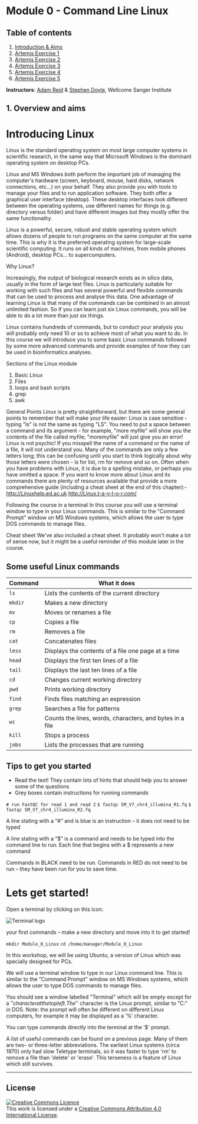 # Module 0 - Command Line Linux


## Table of contents
1. [Introduction & Aims](#introduction)
2. [Artemis Exercise 1](#exercise1)
3. [Artemis Exercise 2](#exercise2)
4. [Artemis Exercise 3](#exercise3)
5. [Artemis Exercise 4](#exercise4)
6. [Artemis Exercise 5](#exercise5)

**Instructors**: [Adam Reid](mailto:ar11@sanger.ac.uk) & [Stephen Doyle](mailto:sd21@sanger.ac.uk), Wellcome Sanger Institute





## 1. Overview and aims <a name="introduction"></a>

# Introducing Linux

Linux is the standard operating system on most large computer systems in scientific research, in the same way that Microsoft Windows is the dominant operating system on desktop PCs.

Linux and MS Windows both perform the important job of managing the computer's hardware (screen, keyboard, mouse, hard disks, network connections, etc...) on your behalf. They also provide you with tools to manage your files and to run application software. They both offer a graphical user interface (desktop). These desktop interfaces look different between the operating systems, use different names for things (e.g. directory versus folder) and have different images but they mostly offer the same functionality. 

Linux is a powerful, secure, robust and stable operating system which allows dozens of people to run programs on the same computer at the same time. This is why it is the preferred operating system for large-scale scientific computing. It runs on all kinds of machines, from mobile phones (Android), desktop PCs... to supercomputers.

Why Linux?

Increasingly, the output of biological research exists as in silico data, usually in the form of large text files. Linux is particularly suitable for working with such files and has several powerful and flexible commands that can be used to process and analyse this data. One advantage of learning Linux is that many of the commands can be combined in an almost unlimited fashion. So if you can learn just six Linux commands, you will be able to do a lot more than just six things.

Linux contains hundreds of commands, but to conduct your analysis you will probably only need 10 or so to achieve most of what you want to do. In this course we will introduce you to some basic Linux commands followed by some more advanced commands and provide examples of how they can be used in bioinformatics analyses.

Sections of the Linux module
1. Basic Linux
2. Files
3. loops and bash scripts
4. grep
5. awk

General Points
Linux is pretty straightforward, but there are some general points to remember that will make your life easier:
Linux is case sensitive - typing "ls" is not the same as typing "LS".
You need to put a space between a command and its argument - for example, "more myfile" will show you the contents of the file called myfile; "moremyfile" will just give you an error!
Linux is not psychic! If you misspell the name of a command or the name of a file, it will not understand you.
Many of the commands are only a few letters long; this can be confusing until you start to think logically about why those letters were chosen - ls for list, rm for remove and so on.
Often when you have problems with Linux, it is due to a spelling mistake, or perhaps you have omitted a space.
If you want to know more about Linux and its commands there are plenty of resources available that provide a more comprehensive guide (including a cheat sheet at the end of this chapter):- 
 http://Linuxhelp.ed.ac.uk 
 http://Linux.t-a-y-l-o-r.com/


Following the course in a terminal
In this course you will use a terminal window to type in your Linux commands. This is similar to the "Command Prompt" window on MS Windows systems, which allows the user to type DOS commands to manage files.

Cheat sheet
We've also included a cheat sheet. It probably won't make a lot of sense now, but it might be a useful reminder of this module later in the course.

## Some useful Linux commands

|Command|What it does|
|-------|------------|
|```ls```|Lists the contents of the current directory|
|```mkdir```|Makes a new directory|
|```mv```|Moves or renames a file|
|```cp```|Copies a file|
|```rm```|Removes a file|
|```cat```|Concatenates files|
|```less```|Displays the contents of a file one page at a time|
|```head```|Displays the first ten lines of a file|
|```tail```|Displays the last ten lines of a file|
|```cd```|Changes current working directory|
|```pwd```|Prints working directory|
|```find```|Finds files matching an expression|
|```grep```|Searches a file for patterns|
|```wc```|Counts the lines, words, characters, and bytes in a file|
|```kill```|Stops a process|
|```jobs```|Lists the processes that are running|

## Tips to get you started

* Read the text! They contain lots of hints that should help you to answer some of the questions
* Grey boxes contain instructions for running commands

```# run FastQC for read 1 and read 2```
```$ fastqc SM_V7_chr4_illumina_R1.fq```
```$ fastqc SM_V7_chr4_illumina_R2.fq```

A line stating with a “#” and is blue is an instruction – it does not need to be typed

A line stating with a “$” is a command and needs to be typed into the command line to run. Each line that begins with a $ represents a new command

Commands in BLACK need to be run. Commands in RED do not need to be run – they have been run for you to save time.

# Lets get started!

Open a terminal by clicking on this icon:

![Terminal logo](https://github.com/stephenrdoyle/LSHTM_ParasiteGenomics_2020/blob/master/images/terminal-icon.png)

your first commands – make a new directory and move into it to get started!

```mkdir Module_0_Linux```
```cd /home/manager/Module_0_Linux```

In this workshop, we will be using Ubuntu, a version of Linux which was specially designed for PCs.

We will use a terminal window to type in our Linux command line. This is similar to the "Command Prompt" window on MS Windows systems, which allows the user to type DOS commands to manage files.

You should see a window labelled "Terminal" which will be empty except for a ’$' character at the top left. The '$' character is the Linux prompt, similar to "C:\" in DOS. Note: the prompt will often be different on different Linux computers, for example it may be displayed as a ‘%’ character.











You can type commands directly into the terminal at the ‘$' prompt.

A list of useful commands can be found on a previous page.
Many of them are two- or three-letter abbreviations. The earliest Linux systems (circa 1970) only had slow Teletype terminals, so it was faster to type 'rm' to remove a file than 'delete' or 'erase'. This terseness is a feature of Linux which still survives.



******
## License
<a rel="license" href="http://creativecommons.org/licenses/by/4.0/"><img alt="Creative Commons Licence" style="border-width:0" src="https://i.creativecommons.org/l/by/4.0/88x31.png" /></a><br />This work is licensed under a <a rel="license" href="http://creativecommons.org/licenses/by/4.0/">Creative Commons Attribution 4.0 International License</a>.
